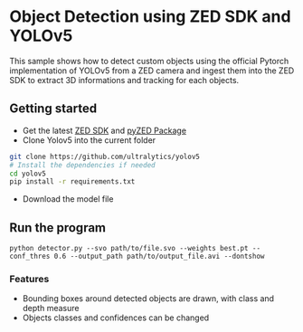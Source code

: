 # Object Detection using ZED SDK and YOLOv5

This sample shows how to detect custom objects using the official Pytorch implementation of YOLOv5 from a ZED camera and ingest them into the ZED SDK to extract 3D informations and tracking for each objects.

## Getting started

 - Get the latest [ZED SDK](https://www.stereolabs.com/developers/release/) and [pyZED Package](https://www.stereolabs.com/docs/app-development/python/install/)
 - Clone Yolov5 into the current folder

```sh
git clone https://github.com/ultralytics/yolov5
# Install the dependencies if needed
cd yolov5
pip install -r requirements.txt
```

- Download the model file 

## Run the program

```
python detector.py --svo path/to/file.svo --weights best.pt --conf_thres 0.6 --output_path path/to/output_file.avi --dontshow
```

### Features

 - Bounding boxes around detected objects are drawn, with class and depth measure
 - Objects classes and confidences can be changed

